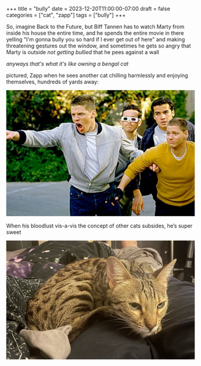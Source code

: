 +++
title = "bully"
date = 2023-12-20T11:00:00-07:00
draft = false
categories = ["cat", "zapp"]
tags = ["bully"]
+++

So, imagine Back to the Future, but Biff Tannen has to watch Marty from inside his house the entire time, and he spends the entire movie in there yelling "I'm gonna bully you so hard if I ever get out of here" and making threatening gestures out the window, and sometimes he gets so angry that Marty is outside _not getting bullied_ that he pees against a wall

_anyways that's what it's like owning a bengal cat_

pictured, Zapp when he sees another cat chilling harmlessly and enjoying themselves, hundreds of yards away:

![](./bully.png)


When his bloodlust vis-a-vis the concept of other cats subsides, he’s super sweet

![](./cute.png)